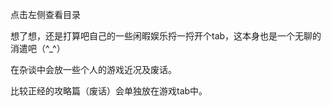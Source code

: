 点击左侧查看目录

想了想，还是打算吧自己的一些闲暇娱乐捋一捋开个tab，这本身也是一个无聊的消遣吧（^_^）

在杂谈中会放一些个人的游戏近况及废话。


比较正经的攻略篇（废话）会单独放在游戏tab中。